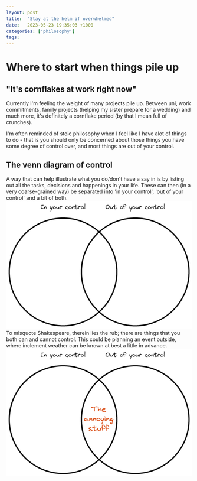 ```yaml
---
layout: post
title:  "Stay at the helm if overwhelmed"
date:   2023-05-23 19:35:03 +1000
categories: ['philosophy']
tags:
---
```

# Where to start when things pile up
## "It's cornflakes at work right now"
Currently I'm feeling the weight of many projects pile up. Between uni, work commitments, family projects (helping my sister prepare for a wedding) and much more, it's definitely a cornflake period (by that I mean full of crunches).

I'm often reminded of stoic philosophy when I feel like I have alot of things to do - that is you should only be concerned about those things you have some degree of control over, and most things are out of your control.
## The venn diagram of control
A way that can help illustrate what you do/don't have a say in is by listing out all the tasks, decisions and happenings in your life. These can then (in a very coarse-grained way) be separated into 'in your control', 'out of your control' and a bit of both.
![](attachments/stay-at-the-helm-if-overwhelmed-attachment.png)
To misquote Shakespeare, therein lies the rub; there are things that you both can and cannot control. This could be planning an event outside, where inclement weather can be known at best a little in advance.
![](attachments/stay-at-the-helm-if-overwhelmed-attachment%201.png)


